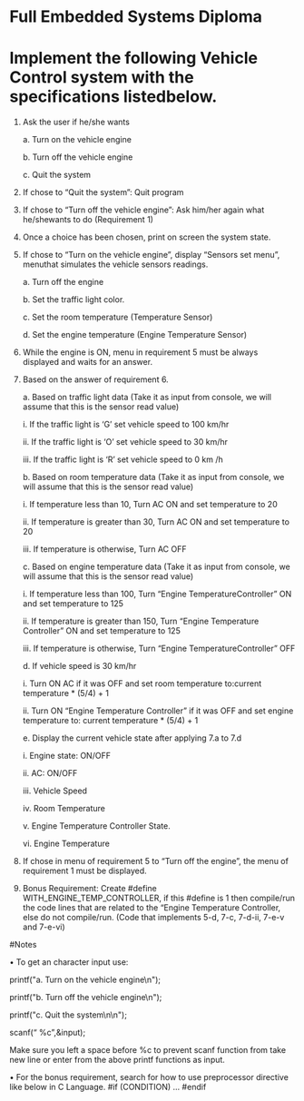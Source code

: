 # Full Embedded Systems Diploma
 
# Implement the following Vehicle Control system with the specifications listedbelow.
1. Ask the user if he/she wants

   a. Turn on the vehicle engine

   b. Turn off the vehicle engine

   c. Quit the system
   
2. If chose to “Quit the system”: Quit program

3. If chose to “Turn off the vehicle engine”: Ask him/her again what he/shewants to do (Requirement 1)

4. Once a choice has been chosen, print on screen the system state.

5. If chose to “Turn on the vehicle engine”, display “Sensors set menu”, menuthat simulates the vehicle sensors readings.

   a. Turn off the engine
  
   b. Set the traffic light color.

   c. Set the room temperature (Temperature Sensor)

   d. Set the engine temperature (Engine Temperature Sensor)

6. While the engine is ON, menu in requirement 5 must be always displayed and waits for an answer.

7. Based on the answer of requirement 6.

   a. Based on traffic light data (Take it as input from console, we will assume that this is the sensor read value)

      i. If the traffic light is ‘G’ set vehicle speed to 100 km/hr

      ii. If the traffic light is ‘O’ set vehicle speed to 30 km/hr

      iii. If the traffic light is ‘R’ set vehicle speed to 0 km /h

   b. Based on room temperature data (Take it as input from console, we will assume that this is the sensor read value)

      i. If temperature less than 10, Turn AC ON and set temperature to 20

      ii. If temperature is greater than 30, Turn AC ON and set temperature to 20

      iii. If temperature is otherwise, Turn AC OFF

   c. Based on engine temperature data (Take it as input from console, we will assume that this is the sensor read value)

      i. If temperature less than 100, Turn “Engine TemperatureController” ON and set temperature to 125

      ii. If temperature is greater than 150, Turn “Engine Temperature Controller” ON and set temperature to 125

      iii. If temperature is otherwise, Turn “Engine TemperatureController” OFF

   d. If vehicle speed is 30 km/hr

      i. Turn ON AC if it was OFF and set room temperature to:current temperature * (5/4) + 1

      ii. Turn ON “Engine Temperature Controller” if it was OFF and set engine temperature to: current temperature * (5/4) + 1

   e. Display the current vehicle state after applying 7.a to 7.d

      i. Engine state: ON/OFF

      ii. AC: ON/OFF

      iii. Vehicle Speed

      iv. Room Temperature

      v. Engine Temperature Controller State.

      vi. Engine Temperature

8. If chose in menu of requirement 5 to “Turn off the engine”, the menu of requirement 1 must be displayed.

9. Bonus Requirement: Create #define WITH_ENGINE_TEMP_CONTROLLER, if this #define is 1 then compile/run the code lines that are related to the “Engine Temperature Controller, else do not compile/run. (Code that implements 5-d, 7-c, 7-d-ii, 7-e-v and 7-e-vi)

#Notes

• To get an character input use:

   printf("a. Turn on the vehicle engine\n");

   printf("b. Turn off the vehicle engine\n");

   printf("c. Quit the system\n\n");

   scanf(“ %c”,&input);

   Make sure you left a space before %c to prevent scanf function from take new line or enter from the above printf functions as input.

• For the bonus requirement, search for how to use preprocessor directive like below in C Language.
#if (CONDITION)
…
#endif
